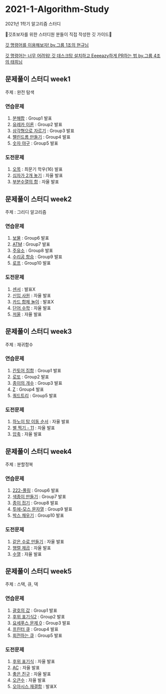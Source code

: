 # 2021-1-Algorithm-Study
2021년 1학기 알고리즘 스터디


💖깃초보자를 위한 스터디원 분들이 직접 작성한 깃 가이드💖

[깃 명령어를 이용해보자! by.그룹 1조의 현규님](https://www.notion.so/152dd8be8617409785c5744985bd8dd0)

[깃 명령어는 너무 어려워! 깃 데스크탑 설치하고 Eeeeazy하게 PR하는 법 by.그룹 4조의 태희님](https://www.notion.so/Github-Desktop-PR-7dd3ab0a7cdf49b08ca5317fa35f32e2)



## 문제풀이 스터디 week1

주제 : 완전 탐색

### 연습문제
1. [분해합](https://www.acmicpc.net/problem/2231) : Group1 발표
2. [유레카 이론](https://www.acmicpc.net/problem/10448) : Group2 발표
3. [삼각형으로 자르기](https://www.acmicpc.net/problem/1198) : Group3 발표
4. [팰린드롬 만들기](https://www.acmicpc.net/problem/1254) : Group4 발표
5. [숫자 야구](https://www.acmicpc.net/problem/2503) : Group5 발표
### 도전문제
1. [오목](https://www.acmicpc.net/problem/2615) : 최문기 학우(16) 발표
2. [십자가 2개 놓기](https://www.acmicpc.net/problem/17085) : 자율 발표
3. [부분수열의 합](https://www.acmicpc.net/problem/1182) : 자율 발표



## 문제풀이 스터디 week2

주제 : 그리디 알고리즘

### 연습문제
1. [보물](https://www.acmicpc.net/problem/1026) : Group6 발표
2. [ATM](https://www.acmicpc.net/problem/11399) : Group7 발표
3. [주유소](https://www.acmicpc.net/problem/13305) : Group8 발표
4. [수리공 항승](https://www.acmicpc.net/problem/1449) : Group9 발표
5. [로프](https://www.acmicpc.net/problem/2217) : Group10 발표
### 도전문제
1. [센서](https://www.acmicpc.net/problem/2212) : 발표X
2. [신입 사원](https://www.acmicpc.net/problem/1946) : 자율 발표
3. [카드 합체 놀이](https://www.acmicpc.net/problem/15903) : 발표X
4. [단어 수학](https://www.acmicpc.net/problem/1339) : 자율 발표
5. [저울](https://www.acmicpc.net/problem/2437) : 자율 발표


## 문제풀이 스터디 week3

주제 : 재귀함수

### 연습문제
1. [칸토어 집합](https://www.acmicpc.net/problem/4779) : Group1 발표
2. [로또](https://www.acmicpc.net/problem/6603) : Group2 발표
3. [종이의 개수](https://www.acmicpc.net/problem/1780) : Group3 발표
4. [Z](https://www.acmicpc.net/problem/1074) : Group4 발표
5. [쿼드트리](https://www.acmicpc.net/problem/1992) : Group5 발표
### 도전문제
1. [하노이 탑 이동 순서](https://www.acmicpc.net/problem/11729) : 자율 발표
2. [별 찍기 - 11](https://www.acmicpc.net/problem/2448) : 자율 발표
3. [압축](https://www.acmicpc.net/problem/1662) : 자율 발표


## 문제풀이 스터디 week4

주제 : 분할정복

### 연습문제
1. [222-풀링](https://www.acmicpc.net/problem/17829) : Group6 발표
2. [색종이 만들기](https://www.acmicpc.net/problem/2630) : Group7 발표
3. [종이 접기](https://www.acmicpc.net/problem/1802) : Group8 발표
4. [투에-모스 문자열](https://www.acmicpc.net/problem/18222) : Group9 발표
5. [박스 채우기](https://www.acmicpc.net/problem/1493) : Group10 발표
### 도전문제
1. [같은 수로 만들기](https://www.acmicpc.net/problem/2374) : 자율 발표
2. [행렬 제곱](https://www.acmicpc.net/problem/10830) : 자율 발표
3. [수열](https://www.acmicpc.net/problem/1588) : 자율 발표


## 문제풀이 스터디 week5

주제 : 스택, 큐, 덱

### 연습문제
1. [괄호의 값](https://www.acmicpc.net/problem/2504) : Group1 발표
2. [후위 표기식2](https://www.acmicpc.net/problem/1935) : Group2 발표
3. [요세푸스 문제 0](https://www.acmicpc.net/problem/11866) : Group3 발표
4. [프린터 큐](https://www.acmicpc.net/problem/1966) : Group4 발표
5. [회전하는 큐](https://www.acmicpc.net/problem/1021) : Group5 발표
### 도전문제
1. [후위 표기식](https://www.acmicpc.net/problem/1918) : 자율 발표
2. [AC](https://www.acmicpc.net/problem/5430) : 자율 발표
3. [좋은 친구](https://www.acmicpc.net/problem/3078) : 자율 발표
4. [오큰수](https://www.acmicpc.net/problem/17298) : 자율 발표
5. [오아시스 재결합](https://www.acmicpc.net/problem/3015) : 발표X
